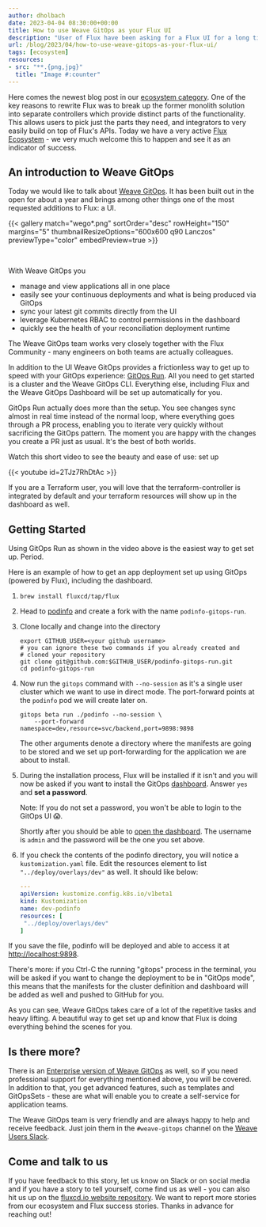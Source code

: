 ```yaml
---
author: dholbach
date: 2023-04-04 08:30:00+00:00
title: How to use Weave GitOps as your Flux UI
description: "User of Flux have been asking for a Flux UI for a long time. Weave GitOps fills that gap and does lots more. Check out this post in our Flux Ecosystem series and learn about its other features, including 'GitOps Run' which you can see in the demo."
url: /blog/2023/04/how-to-use-weave-gitops-as-your-flux-ui/
tags: [ecosystem]
resources:
- src: "**.{png,jpg}"
  title: "Image #:counter"
---
```


Here comes the newest blog post in our [ecosystem category](/tags/ecosystem/).
One of the key reasons to rewrite Flux was to break up the former monolith
solution into separate controllers which provide distinct parts of the
functionality. This allows users to pick just the parts they need, and
integrators to very easily build on top of Flux's APIs. Today we have a very
active [Flux Ecosystem](/ecosystem/) - we very much welcome this to happen and
see it as an indicator of success.

## An introduction to Weave GitOps

Today we would like to talk about [Weave
GitOps](https://github.com/weaveworks/weave-gitops). It has
been built out in the open for about a year and brings among other
things one of the most requested additions to Flux: a UI.

{{< gallery match="wego*.png" sortOrder="desc" rowHeight="150" margins="5"
            thumbnailResizeOptions="600x600 q90 Lanczos"
            previewType="color" embedPreview=true >}}

<br>

With Weave GitOps you

- manage and view applications all in one place
- easily see your continuous deployments and what is being produced
  via GitOps
- sync your latest git commits directly from the UI
- leverage Kubernetes RBAC to control permissions in the dashboard
- quickly see the health of your reconciliation deployment runtime

The Weave GitOps team works very closely together with the Flux
Community - many engineers on both teams are actually colleagues.

In addition to the UI Weave GitOps provides a frictionless way
to get up to speed with your GitOps experience: [GitOps
Run](https://docs.gitops.weave.works/docs/gitops-run/overview/).
All you need to get started is a cluster and the Weave GitOps CLI.
Everything else, including Flux and the Weave GitOps Dashboard will be
set up automatically for you.

GitOps Run actually does more than the setup. You see changes sync
almost in real time instead of the normal loop, where everything goes
through a PR process, enabling you to iterate very quickly without
sacrificing the GitOps pattern. The moment you are happy with the
changes you create a PR just as usual. It's the best of both worlds.

Watch this short video to see the beauty and ease of use: set up

{{< youtube id=2TJz7RhDtAc >}}

If you are a Terraform user, you will love that the terraform-controller
is integrated by default and your terraform resources will show up in
the dashboard as well.

## Getting Started

Using GitOps Run as shown in the video above is the easiest way to get
set up. Period.

Here is an example of how to get an app deployment set up using GitOps
(powered by Flux), including the dashboard.

1. `brew install fluxcd/tap/flux`
1. Head to [podinfo](https://github.com/stefanprodan/podinfo)
   and create a fork with the name `podinfo-gitops-run`.
1. Clone locally and change into the directory

   ```cli
   export GITHUB_USER=<your github username>
   # you can ignore these two commands if you already created and
   # cloned your repository
   git clone git@github.com:$GITHUB_USER/podinfo-gitops-run.git
   cd podinfo-gitops-run
   ```

1. Now run the `gitops` command with `--no-session` as it's a single user
   cluster which we want to use in direct mode. The port-forward
   points at the `podinfo` pod we will create later on.

   ```cli
   gitops beta run ./podinfo --no-session \
       --port-forward namespace=dev,resource=svc/backend,port=9898:9898
   ```

   The other arguments denote a directory where the manifests are
   going to be stored and we set up port-forwarding for the
   application we are about to install.
1. During the installation process, Flux will be installed if it isn't
   and you will now be asked if you want to install the GitOps
   [dashboard](https://docs.gitops.weave.works/docs/getting-started/intro/).
   Answer `yes` and **set a password**.

   Note: If you do not set a password, you won't be able to login to
   the GitOps UI 😱.

   Shortly after you should be able to [open the
   dashboard](http://localhost:9001). The username is `admin` and the
   password will be the one you set above.
1. If you check the contents of the podinfo directory, you will notice
   a `kustomization.yaml` file. Edit the resources element to list
   `"../deploy/overlays/dev"` as well. It should like below:

    ```yaml
    ---
    apiVersion: kustomize.config.k8s.io/v1beta1
    kind: Kustomization
    name: dev-podinfo
    resources: [
     "../deploy/overlays/dev"
    ]
    ```

If you save the file, podinfo will be deployed and able to access it at
<http://localhost:9898>.

There's more: if you Ctrl-C the running "gitops" process in the
terminal, you will be asked if you want to change the deployment to be
in "GitOps mode", this means that the manifests for the cluster
definition and dashboard will be added as well and pushed to GitHub for
you.

As you can see, Weave GitOps takes care of a lot of the repetitive tasks
and heavy lifting. A beautiful way to get set up and know that Flux is
doing everything behind the scenes for you.

## Is there more?

There is an [Enterprise version of Weave
GitOps](https://docs.gitops.weave.works/docs/intro-ee/) as
well, so if you need professional support for everything mentioned
above, you will be covered. In addition to that, you get advanced
features, such as templates and GitOpsSets - these are what will enable
you to create a self-service for application teams.

The Weave GitOps team is very friendly and are always happy to help and
receive feedback. Just join them in the `#weave-gitops` channel on the
[Weave Users Slack](https://slack.weave.works).

## Come and talk to us

If you have feedback to this story, let us know on Slack or on social
media and if you have a story to tell yourself, come find us as well -
you can also hit us up on the [fluxcd.io website
repository](https://github.com/fluxcd/website/). We want to
report more stories from our ecosystem and Flux success stories. Thanks
in advance for reaching out!
